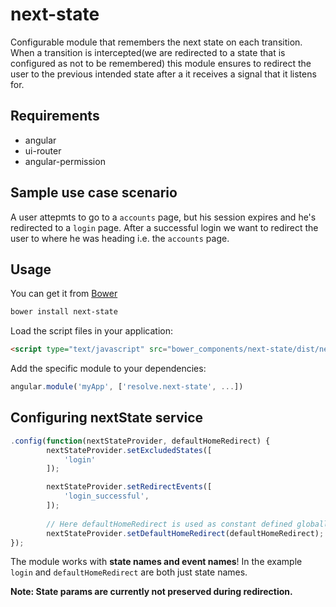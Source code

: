 # next-state

Configurable module that remembers the next state on each transition. When a transition is intercepted(we are redirected to a state that is configured as not to be remembered)
this module ensures to redirect the user to the previous intended state after a it receives a signal that it listens for.

## Requirements

- angular
- ui-router
- angular-permission

## Sample use case scenario

A user attepmts to go to a `accounts` page, but his session expires and he's redirected to a `login` page.
After a successful login we want to redirect the user to where he was heading i.e. the `accounts` page.

## Usage
You can get it from [Bower](http://bower.io/)

```sh
bower install next-state
```

Load the script files in your application:

```html
<script type="text/javascript" src="bower_components/next-state/dist/next-state.min.js"></script>
```

Add the specific module to your dependencies:

```javascript
angular.module('myApp', ['resolve.next-state', ...])
```
## Configuring nextState service

```js
.config(function(nextStateProvider, defaultHomeRedirect) {
        nextStateProvider.setExcludedStates([
            'login'
        ]);

        nextStateProvider.setRedirectEvents([
            'login_successful',
        ]);
        
        // Here defaultHomeRedirect is used as constant defined globally, but if you want feel free to mention a state name directly
        nextStateProvider.setDefaultHomeRedirect(defaultHomeRedirect);
});
```

The module works with **state names and event names**! In the example `login` and `defaultHomeRedirect` are both just state names.

**Note: State params are currently not preserved during redirection.**



